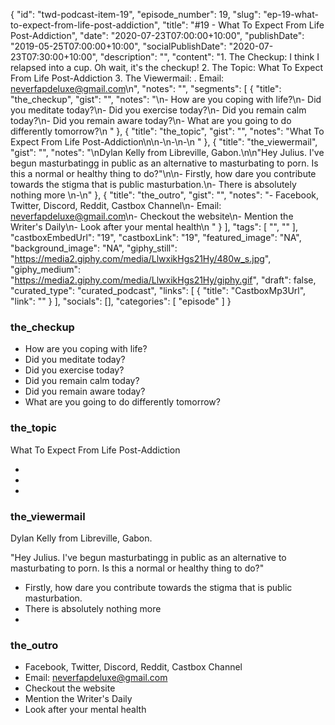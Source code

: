 {
	"id": "twd-podcast-item-19",
	"episode_number": 19,
	"slug": "ep-19-what-to-expect-from-life-post-addiction",
	"title": "#19 - What To Expect From Life Post-Addiction",
	"date": "2020-07-23T07:00:00+10:00",
	"publishDate": "2019-05-25T07:00:00+10:00",
	"socialPublishDate": "2020-07-23T07:30:00+10:00",
	"description": "",
	"content": "1. The Checkup: I think I relapsed into a cup. Oh wait, it's the checkup! 2. The Topic: What To Expect From Life Post-Addiction 3. The Viewermail: . Email: neverfapdeluxe@gmail.com\n",
	"notes": "",
	"segments": [
		{
			"title": "the_checkup",
			"gist": "",
			"notes": "\n- How are you coping with life?\n- Did you meditate today?\n- Did you exercise today?\n- Did you remain calm today?\n- Did you remain aware today?\n- What are you going to do differently tomorrow?\n      "
		},
		{
			"title": "the_topic",
			"gist": "",
			"notes": "What To Expect From Life Post-Addiction\n\n-\n-\n-\n      "
		},
		{
			"title": "the_viewermail",
			"gist": "",
			"notes": "\nDylan Kelly from Libreville, Gabon.\n\n\"Hey Julius. I've begun masturbatingg in public as an alternative to masturbating to porn. Is this a normal or healthy thing to do?\"\n\n- Firstly, how dare you contribute towards the stigma that is public masturbation.\n- There is absolutely nothing more \n-\n"
		},
		{
			"title": "the_outro",
			"gist": "",
			"notes": "- Facebook, Twitter, Discord, Reddit, Castbox Channel\n- Email: neverfapdeluxe@gmail.com\n- Checkout the website\n- Mention the Writer's Daily\n- Look after your mental health\n      "
		}
	],
	"tags": [
		"",
		""
	],
	"castboxEmbedUrl": "19",
	"castboxLink": "19",
	"featured_image": "NA",
	"background_image": "NA",
	"giphy_still": "https://media2.giphy.com/media/LlwxikHgs21Hy/480w_s.jpg",
	"giphy_medium": "https://media2.giphy.com/media/LlwxikHgs21Hy/giphy.gif",
	"draft": false,
	"curated_type": "curated_podcast",
	"links": [
		{
			"title": "CastboxMp3Url",
			"link": ""
		}
	],
	"socials": [],
	"categories": [
		"episode"
	]
}

### the_checkup


- How are you coping with life?
- Did you meditate today?
- Did you exercise today?
- Did you remain calm today?
- Did you remain aware today?
- What are you going to do differently tomorrow?
      
### the_topic

What To Expect From Life Post-Addiction

-
-
-
      
### the_viewermail


Dylan Kelly from Libreville, Gabon.

"Hey Julius. I've begun masturbatingg in public as an alternative to masturbating to porn. Is this a normal or healthy thing to do?"

- Firstly, how dare you contribute towards the stigma that is public masturbation.
- There is absolutely nothing more 
-

### the_outro

- Facebook, Twitter, Discord, Reddit, Castbox Channel
- Email: neverfapdeluxe@gmail.com
- Checkout the website
- Mention the Writer's Daily
- Look after your mental health
      
